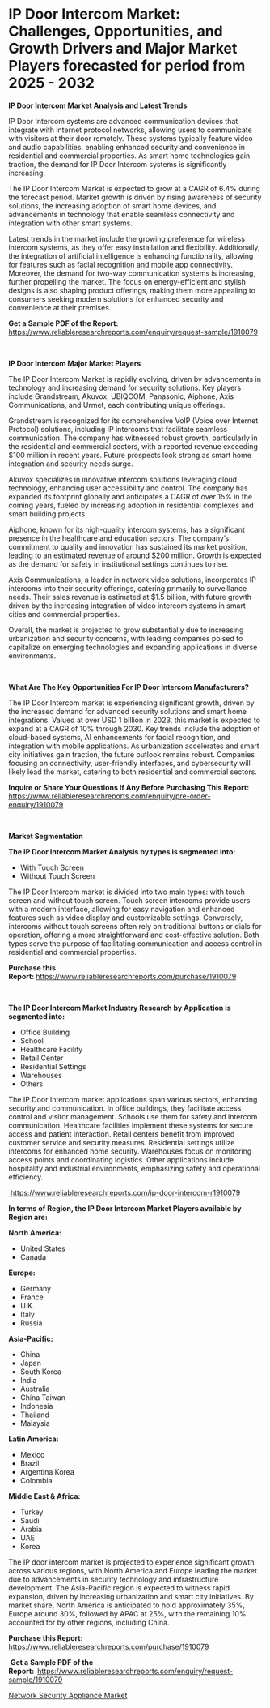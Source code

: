 <p><h1>IP Door Intercom Market: Challenges, Opportunities, and Growth Drivers and Major Market Players forecasted for period from 2025 - 2032</h1></p><p><strong>IP Door Intercom Market Analysis and Latest Trends</strong></p>
<p><p>IP Door Intercom systems are advanced communication devices that integrate with internet protocol networks, allowing users to communicate with visitors at their door remotely. These systems typically feature video and audio capabilities, enabling enhanced security and convenience in residential and commercial properties. As smart home technologies gain traction, the demand for IP Door Intercom systems is significantly increasing.</p><p>The IP Door Intercom Market is expected to grow at a CAGR of 6.4% during the forecast period. Market growth is driven by rising awareness of security solutions, the increasing adoption of smart home devices, and advancements in technology that enable seamless connectivity and integration with other smart systems. </p><p>Latest trends in the market include the growing preference for wireless intercom systems, as they offer easy installation and flexibility. Additionally, the integration of artificial intelligence is enhancing functionality, allowing for features such as facial recognition and mobile app connectivity. Moreover, the demand for two-way communication systems is increasing, further propelling the market. The focus on energy-efficient and stylish designs is also shaping product offerings, making them more appealing to consumers seeking modern solutions for enhanced security and convenience at their premises.</p></p>
<p><strong>Get a Sample PDF of the Report:&nbsp;</strong> <a href="https://www.reliableresearchreports.com/enquiry/request-sample/1910079?utm_campaign=2294&utm_medium=2&utm_source=Github&utm_content=ia&utm_term=15022025&utm_id=ip-door-intercom">https://www.reliableresearchreports.com/enquiry/request-sample/1910079</a></p>
<p>&nbsp;</p>
<p><strong>IP Door Intercom Major Market Players</strong></p>
<p><p>The IP Door Intercom Market is rapidly evolving, driven by advancements in technology and increasing demand for security solutions. Key players include Grandstream, Akuvox, UBIQCOM, Panasonic, Aiphone, Axis Communications, and Urmet, each contributing unique offerings.</p><p>Grandstream is recognized for its comprehensive VoIP (Voice over Internet Protocol) solutions, including IP intercoms that facilitate seamless communication. The company has witnessed robust growth, particularly in the residential and commercial sectors, with a reported revenue exceeding $100 million in recent years. Future prospects look strong as smart home integration and security needs surge.</p><p>Akuvox specializes in innovative intercom solutions leveraging cloud technology, enhancing user accessibility and control. The company has expanded its footprint globally and anticipates a CAGR of over 15% in the coming years, fueled by increasing adoption in residential complexes and smart building projects.</p><p>Aiphone, known for its high-quality intercom systems, has a significant presence in the healthcare and education sectors. The company’s commitment to quality and innovation has sustained its market position, leading to an estimated revenue of around $200 million. Growth is expected as the demand for safety in institutional settings continues to rise.</p><p>Axis Communications, a leader in network video solutions, incorporates IP intercoms into their security offerings, catering primarily to surveillance needs. Their sales revenue is estimated at $1.5 billion, with future growth driven by the increasing integration of video intercom systems in smart cities and commercial properties.</p><p>Overall, the market is projected to grow substantially due to increasing urbanization and security concerns, with leading companies poised to capitalize on emerging technologies and expanding applications in diverse environments.</p></p>
<p>&nbsp;</p>
<p><strong>What Are The Key Opportunities For IP Door Intercom Manufacturers?</strong></p>
<p><p>The IP Door Intercom market is experiencing significant growth, driven by the increased demand for advanced security solutions and smart home integrations. Valued at over USD 1 billion in 2023, this market is expected to expand at a CAGR of 10% through 2030. Key trends include the adoption of cloud-based systems, AI enhancements for facial recognition, and integration with mobile applications. As urbanization accelerates and smart city initiatives gain traction, the future outlook remains robust. Companies focusing on connectivity, user-friendly interfaces, and cybersecurity will likely lead the market, catering to both residential and commercial sectors.</p></p>
<p><strong>Inquire or Share Your Questions If Any Before Purchasing This Report:</strong> <a href="https://www.reliableresearchreports.com/enquiry/pre-order-enquiry/1910079?utm_campaign=2294&utm_medium=2&utm_source=Github&utm_content=ia&utm_term=15022025&utm_id=ip-door-intercom">https://www.reliableresearchreports.com/enquiry/pre-order-enquiry/1910079</a></p>
<p>&nbsp;</p>
<p><strong>Market Segmentation</strong></p>
<p><strong>The IP Door Intercom Market Analysis by types is segmented into:</strong></p>
<p><ul><li>With Touch Screen</li><li>Without Touch Screen</li></ul></p>
<p><p>The IP Door Intercom market is divided into two main types: with touch screen and without touch screen. Touch screen intercoms provide users with a modern interface, allowing for easy navigation and enhanced features such as video display and customizable settings. Conversely, intercoms without touch screens often rely on traditional buttons or dials for operation, offering a more straightforward and cost-effective solution. Both types serve the purpose of facilitating communication and access control in residential and commercial properties.</p></p>
<p><strong>Purchase this Report:&nbsp;</strong><a href="https://www.reliableresearchreports.com/purchase/1910079?utm_campaign=2294&utm_medium=2&utm_source=Github&utm_content=ia&utm_term=15022025&utm_id=ip-door-intercom">https://www.reliableresearchreports.com/purchase/1910079</a></p>
<p>&nbsp;</p>
<p><strong>The IP Door Intercom Market Industry Research by Application is segmented into:</strong></p>
<p><ul><li>Office Building</li><li>School</li><li>Healthcare Facility</li><li>Retail Center</li><li>Residential Settings</li><li>Warehouses</li><li>Others</li></ul></p>
<p><p>The IP Door Intercom market applications span various sectors, enhancing security and communication. In office buildings, they facilitate access control and visitor management. Schools use them for safety and intercom communication. Healthcare facilities implement these systems for secure access and patient interaction. Retail centers benefit from improved customer service and security measures. Residential settings utilize intercoms for enhanced home security. Warehouses focus on monitoring access points and coordinating logistics. Other applications include hospitality and industrial environments, emphasizing safety and operational efficiency.</p></p>
<p><a href="https://www.reliableresearchreports.com/ip-door-intercom-r1910079?utm_campaign=2294&utm_medium=2&utm_source=Github&utm_content=ia&utm_term=15022025&utm_id=ip-door-intercom">&nbsp;https://www.reliableresearchreports.com/ip-door-intercom-r1910079</a></p>
<p><strong>In terms of Region, the IP Door Intercom Market Players available by Region are:</strong></p>
<p>
    <p> <strong> North America: </strong>
        <ul>
            <li>United States</li>
            <li>Canada</li>
        </ul>
        </p> 
    <p> <strong> Europe: </strong>
        <ul>
            <li>Germany</li>
            <li>France</li>
            <li>U.K.</li>
            <li>Italy</li>
            <li>Russia</li>
        </ul>
        </p> 
    <p> <strong> Asia-Pacific: </strong>
        <ul>
            <li>China</li>
            <li>Japan</li>
            <li>South Korea</li>
            <li>India</li>
            <li>Australia</li>
            <li>China Taiwan</li>
            <li>Indonesia</li>
            <li>Thailand</li>
            <li>Malaysia</li>
        </ul>
        </p> 
    <p> <strong> Latin America: </strong>
        <ul>
            <li>Mexico</li>
            <li>Brazil</li>
            <li>Argentina Korea</li>
            <li>Colombia</li>
        </ul>
        </p> 
    <p> <strong> Middle East & Africa: </strong>
        <ul>
            <li>Turkey</li>
            <li>Saudi</li>
            <li>Arabia</li>
            <li>UAE</li>
            <li>Korea</li>
        </ul>
    </p>
    </p>
<p><p>The IP door intercom market is projected to experience significant growth across various regions, with North America and Europe leading the market due to advancements in security technology and infrastructure development. The Asia-Pacific region is expected to witness rapid expansion, driven by increasing urbanization and smart city initiatives. By market share, North America is anticipated to hold approximately 35%, Europe around 30%, followed by APAC at 25%, with the remaining 10% accounted for by other regions, including China.</p></p>
<p><strong>Purchase this Report: </strong><a href="https://www.reliableresearchreports.com/purchase/1910079?utm_campaign=2294&utm_medium=2&utm_source=Github&utm_content=ia&utm_term=15022025&utm_id=ip-door-intercom">https://www.reliableresearchreports.com/purchase/1910079</a></p>
<p>&nbsp;<strong>Get a Sample PDF of the Report:&nbsp;&nbsp;</strong><a href="https://www.reliableresearchreports.com/enquiry/request-sample/1910079?utm_campaign=2294&utm_medium=2&utm_source=Github&utm_content=ia&utm_term=15022025&utm_id=ip-door-intercom">https://www.reliableresearchreports.com/enquiry/request-sample/1910079</a></p>
<p><strong></strong></p>
<p><p><a href="https://github.com/osbornrdaflalo/Market-Research-Report-List-1/blob/main/network-security-appliance-market.md?utm_campaign=2294&utm_medium=2&utm_source=Github&utm_content=ia&utm_term=15022025&utm_id=ip-door-intercom">Network Security Appliance Market</a></p></p>
